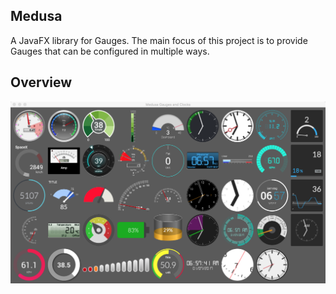 ## Medusa
A JavaFX library for Gauges. The main focus of this project is to provide Gauges that can be configured in multiple ways.

## Overview
![Overview](https://github.com/HanSolo/Medusa/blob/master/Overview.png?raw=true)
